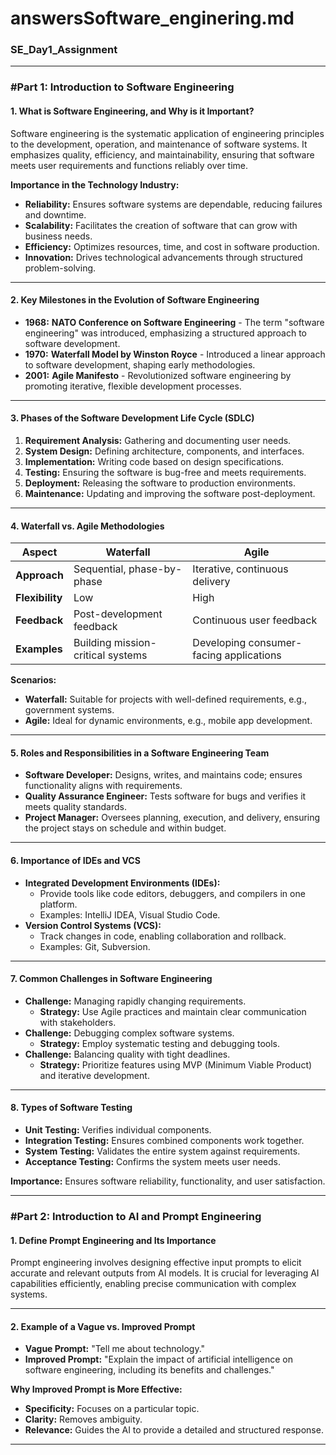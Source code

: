 # answersSoftware_enginering.md
### **SE_Day1_Assignment**

---

### **#Part 1: Introduction to Software Engineering**

#### **1. What is Software Engineering, and Why is it Important?**
Software engineering is the systematic application of engineering principles to the development, operation, and maintenance of software systems. It emphasizes quality, efficiency, and maintainability, ensuring that software meets user requirements and functions reliably over time.

**Importance in the Technology Industry:**
- **Reliability:** Ensures software systems are dependable, reducing failures and downtime.
- **Scalability:** Facilitates the creation of software that can grow with business needs.
- **Efficiency:** Optimizes resources, time, and cost in software production.
- **Innovation:** Drives technological advancements through structured problem-solving.

---

#### **2. Key Milestones in the Evolution of Software Engineering**
- **1968:** **NATO Conference on Software Engineering** - The term "software engineering" was introduced, emphasizing a structured approach to software development.
- **1970:** **Waterfall Model by Winston Royce** - Introduced a linear approach to software development, shaping early methodologies.
- **2001:** **Agile Manifesto** - Revolutionized software engineering by promoting iterative, flexible development processes.

---

#### **3. Phases of the Software Development Life Cycle (SDLC)**
1. **Requirement Analysis:** Gathering and documenting user needs.
2. **System Design:** Defining architecture, components, and interfaces.
3. **Implementation:** Writing code based on design specifications.
4. **Testing:** Ensuring the software is bug-free and meets requirements.
5. **Deployment:** Releasing the software to production environments.
6. **Maintenance:** Updating and improving the software post-deployment.

---

#### **4. Waterfall vs. Agile Methodologies**
| **Aspect**       | **Waterfall**                          | **Agile**                              |
|-------------------|----------------------------------------|----------------------------------------|
| **Approach**      | Sequential, phase-by-phase            | Iterative, continuous delivery         |
| **Flexibility**   | Low                                   | High                                   |
| **Feedback**      | Post-development feedback             | Continuous user feedback               |
| **Examples**      | Building mission-critical systems     | Developing consumer-facing applications |

**Scenarios:**
- **Waterfall:** Suitable for projects with well-defined requirements, e.g., government systems.
- **Agile:** Ideal for dynamic environments, e.g., mobile app development.

---

#### **5. Roles and Responsibilities in a Software Engineering Team**
- **Software Developer:** Designs, writes, and maintains code; ensures functionality aligns with requirements.
- **Quality Assurance Engineer:** Tests software for bugs and verifies it meets quality standards.
- **Project Manager:** Oversees planning, execution, and delivery, ensuring the project stays on schedule and within budget.

---

#### **6. Importance of IDEs and VCS**
- **Integrated Development Environments (IDEs):**
  - Provide tools like code editors, debuggers, and compilers in one platform.
  - Examples: IntelliJ IDEA, Visual Studio Code.
- **Version Control Systems (VCS):**
  - Track changes in code, enabling collaboration and rollback.
  - Examples: Git, Subversion.

---

#### **7. Common Challenges in Software Engineering**
- **Challenge:** Managing rapidly changing requirements.
  - **Strategy:** Use Agile practices and maintain clear communication with stakeholders.
- **Challenge:** Debugging complex software systems.
  - **Strategy:** Employ systematic testing and debugging tools.
- **Challenge:** Balancing quality with tight deadlines.
  - **Strategy:** Prioritize features using MVP (Minimum Viable Product) and iterative development.

---

#### **8. Types of Software Testing**
- **Unit Testing:** Verifies individual components.
- **Integration Testing:** Ensures combined components work together.
- **System Testing:** Validates the entire system against requirements.
- **Acceptance Testing:** Confirms the system meets user needs.

**Importance:** Ensures software reliability, functionality, and user satisfaction.

---

### **#Part 2: Introduction to AI and Prompt Engineering**

#### **1. Define Prompt Engineering and Its Importance**
Prompt engineering involves designing effective input prompts to elicit accurate and relevant outputs from AI models. It is crucial for leveraging AI capabilities efficiently, enabling precise communication with complex systems.

---

#### **2. Example of a Vague vs. Improved Prompt**
- **Vague Prompt:** "Tell me about technology."
- **Improved Prompt:** "Explain the impact of artificial intelligence on software engineering, including its benefits and challenges."

**Why Improved Prompt is More Effective:**
- **Specificity:** Focuses on a particular topic.
- **Clarity:** Removes ambiguity.
- **Relevance:** Guides the AI to provide a detailed and structured response.

--- 

